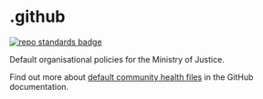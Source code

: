 # .github

[![repo standards badge](https://img.shields.io/badge/dynamic/json?color=blue&style=for-the-badge&logo=github&label=MoJ%20Compliant&query=%24.data%5B%3F%28%40.name%20%3D%3D%20%22.github%22%29%5D.status&url=https%3A%2F%2Foperations-engineering-reports.cloud-platform.service.justice.gov.uk%2Fpublic-github-repositories.html)](https://operations-engineering-reports.cloud-platform.service.justice.gov.uk/public-github-repositories.html#.github "Link to report")

Default organisational policies for the Ministry of Justice.

Find out more about [default community health files](https://docs.github.com/en/communities/setting-up-your-project-for-healthy-contributions/creating-a-default-community-health-file) in the GitHub documentation.
